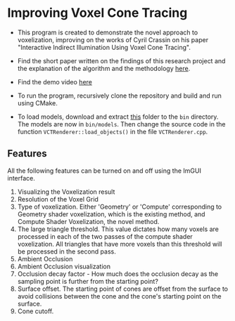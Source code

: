 # Improving Voxel Cone Tracing

- This program is created to demonstrate the novel approach to voxelization, improving on the works of Cyril Crassin on his paper "Interactive Indirect Illumination Using Voxel Cone Tracing".

- Find the short paper written on the findings of this research project and the explanation of the algorithm and the methodology [here](https://drive.google.com/file/d/1CKZfmaXiU7Hj4zT_atpUx4u_88u7LkUX/view?usp=sharing).

- Find the demo video [here](https://youtu.be/pnq1g1u1nTk)

- To run the program, recursively clone the repository and build and run using CMake.

- To load models, download and extract [this](https://drive.google.com/file/d/12P3SfXWZ04OeYo2ctPHXmsAOS7CF14az/view?usp=sharing) folder to the `bin` directory. The models are now in `bin/models`. Then change the source code in the function `VCTRenderer::load_objects()` in the file `VCTRenderer.cpp`.

## Features
All the following features can be turned on and off using the ImGUI interface.

1. Visualizing the Voxelization result
2. Resolution of the Voxel Grid
3. Type of voxelization. Either 'Geometry' or 'Compute' corresponding to Geometry shader voxelization, which is the existing method, and Compute Shader Voxelization, the novel method.
4. The large triangle threshold. This value dictates how many voxels are processed in each of the two passes of the compute shader voxelization. All triangles that have more voxels than this threshold will be processed in the second pass.
5. Ambient Occlusion
6. Ambient Occlusion visualization
7. Occlusion decay factor - How much does the occlusion decay as the sampling point is further from the starting point?
8. Surface offset. The starting point of cones are offset from the surface to avoid collisions between the cone and the cone's starting point on the surface.
9. Cone cutoff.
